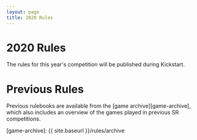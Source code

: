 ```yaml
---
layout: page
title: 2020 Rules
---
```


2020 Rules
==========

The rules for this year's competition will be published during Kickstart.


Previous Rules
==============

Previous rulebooks are available from the [game archive][game-archive], which
also includes an overview of the games played in previous SR competitions.

[game-archive]: {{ site.baseurl }}/rules/archive
